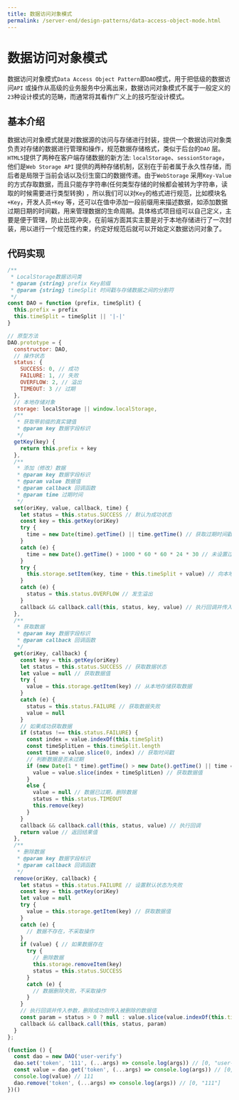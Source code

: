 ```yaml
---
title: 数据访问对象模式
permalink: /server-end/design-patterns/data-access-object-mode.html
---
```


# 数据访问对象模式

数据访问对象模式`Data Access Object Pattern`即`DAO`模式，用于把低级的数据访问`API`
或操作从高级的业务服务中分离出来，数据访问对象模式不属于一般定义的`23`种设计模式的范畴，而通常将其看作广义上的技巧型设计模式。

## 基本介绍

数据访问对象模式就是对数据源的访问与存储进行封装，提供一个数据访问对象类负责对存储的数据进行管理和操作，规范数据存储格式，类似于后台的`DAO`
层。
`HTML5`提供了两种在客户端存储数据的新方法: `localStorage`、`sessionStorage`，他们是`Web Storage API`
提供的两种存储机制，区别在于前者属于永久性存储，而后者是局限于当前会话以及衍生窗口的数据传递。由于`WebStorage`
采用`Key-Value`的方式存取数据，而且只能存字符串(任何类型存储的时候都会被转为字符串，读取的时候需要进行类型转换)
，所以我们可以对`Key`的格式进行规范，比如模块名`+Key`，开发人员`+Key`
等，还可以在值中添加一段前缀用来描述数据，如添加数据过期日期的时间戳，用来管理数据的生命周期。具体格式项目组可以自己定义，主要是便于管理，防止出现冲突，在前端方面其实主要是对于本地存储进行了一次封装，用以进行一个规范性约束，约定好规范后就可以开始定义数据访问对象了。

## 代码实现

```javascript
/**
 * LocalStorage数据访问类
 * @param {string} prefix Key前缀
 * @param {string} timeSplit 时间戳与存储数据之间的分割符
 */
const DAO = function (prefix, timeSplit) {
  this.prefix = prefix
  this.timeSplit = timeSplit || '|-|'
}

// 原型方法
DAO.prototype = {
  constructor: DAO,
  // 操作状态
  status: {
    SUCCESS: 0, // 成功
    FAILURE: 1, // 失败
    OVERFLOW: 2, // 溢出
    TIMEOUT: 3 // 过期
  },
  // 本地存储对象
  storage: localStorage || window.localStorage,
  /**
   * 获取带前缀的真实键值
   * @param key 数据字段标识
   */
  getKey(key) {
    return this.prefix + key
  },
  /**
   * 添加（修改）数据
   * @param key 数据字段标识
   * @param value 数据值
   * @param callback 回调函数
   * @param time 过期时间
   */
  set(oriKey, value, callback, time) {
    let status = this.status.SUCCESS // 默认为成功状态
    const key = this.getKey(oriKey)
    try {
      time = new Date(time).getTime() || time.getTime() // 获取过期时间戳
    }
    catch (e) {
      time = new Date().getTime() + 1000 * 60 * 60 * 24 * 30 // 未设置过期时间时默认为一个月
    }
    try {
      this.storage.setItem(key, time + this.timeSplit + value) // 向本地存储中添加（修改）数据
    }
    catch (e) {
      status = this.status.OVERFLOW // 发生溢出
    }
    callback && callback.call(this, status, key, value) // 执行回调并传入参数
  },
  /**
   * 获取数据
   * @param key 数据字段标识
   * @param callback 回调函数
   */
  get(oriKey, callback) {
    const key = this.getKey(oriKey)
    let status = this.status.SUCCESS // 获取数据状态
    let value = null // 获取数据值
    try {
      value = this.storage.getItem(key) // 从本地存储获取数据
    }
    catch (e) {
      status = this.status.FAILURE // 获取数据失败
      value = null
    }
    // 如果成功获取数据
    if (status !== this.status.FAILURE) {
      const index = value.indexOf(this.timeSplit)
      const timeSplitLen = this.timeSplit.length
      const time = value.slice(0, index) // 获取时间戳
      // 判断数据是否未过期
      if (new Date(1 * time).getTime() > new Date().getTime() || time === 0) {
        value = value.slice(index + timeSplitLen) // 获取数据值
      }
      else {
        value = null // 数据已过期，删除数据
        status = this.status.TIMEOUT
        this.remove(key)
      }
    }
    callback && callback.call(this, status, value) // 执行回调
    return value // 返回结果值
  },
  /**
   * 删除数据
   * @param key 数据字段标识
   * @param callback 回调函数
   */
  remove(oriKey, callback) {
    let status = this.status.FAILURE // 设置默认状态为失败
    const key = this.getKey(oriKey)
    let value = null
    try {
      value = this.storage.getItem(key) // 获取数据值
    }
    catch (e) {
      // 数据不存在，不采取操作
    }
    if (value) { // 如果数据存在
      try {
        // 删除数据
        this.storage.removeItem(key)
        status = this.status.SUCCESS
      }
      catch (e) {
        // 数据删除失败，不采取操作
      }
    }
    // 执行回调并传入参数，删除成功则传入被删除的数据值
    const param = status > 0 ? null : value.slice(value.indexOf(this.timeSplit) + this.timeSplit.length)
    callback && callback.call(this, status, param)
  }
};

(function () {
  const dao = new DAO('user-verify')
  dao.set('token', '111', (...args) => console.log(args)) // [0, "user-verifytoken", "111"]
  const value = dao.get('token', (...args) => console.log(args)) // [0, "111"]
  console.log(value) // 111
  dao.remove('token', (...args) => console.log(args)) // [0, "111"]
})()
```
